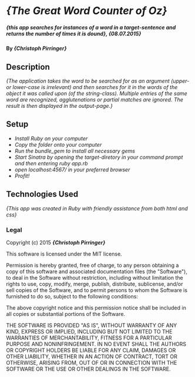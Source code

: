 # _{The Great Word Counter of Oz}_

##### _{this app searches for instances of a word in a target-sentence and returns the number of times it is dound}, {08.07.2015}_

#### By _**{Christoph Pirringer}**_

## Description

_{The application takes the word to be searched for as an argument (upper- or lower-case is irrelevant) and then searches for it in the words of the object it was called upon (of the string-class).
  Multiple entries of the same word are recognized, agglutenations or partial matches are ignored.
  The result is then displayed in the output-page.}_

## Setup

* _Install Ruby on your computer_
* _Copy the folder onto your computer_
* _Run the bundle_gem to install all necessary gems_
* _Start Sinatra by opening the target-diretory in your command prompt and then entering ruby app.rb_
* _open localhost:4567/ in your preferred browser_
* _Profit!_


## Technologies Used

_{This app was created in Ruby with friendly assistance from both html and css}_

### Legal


Copyright (c) 2015 **_{Christoph Pirringer}_**

This software is licensed under the MIT license.

Permission is hereby granted, free of charge, to any person obtaining a copy
of this software and associated documentation files (the "Software"), to deal
in the Software without restriction, including without limitation the rights
to use, copy, modify, merge, publish, distribute, sublicense, and/or sell
copies of the Software, and to permit persons to whom the Software is
furnished to do so, subject to the following conditions:

The above copyright notice and this permission notice shall be included in
all copies or substantial portions of the Software.

THE SOFTWARE IS PROVIDED "AS IS", WITHOUT WARRANTY OF ANY KIND, EXPRESS OR
IMPLIED, INCLUDING BUT NOT LIMITED TO THE WARRANTIES OF MERCHANTABILITY,
FITNESS FOR A PARTICULAR PURPOSE AND NONINFRINGEMENT. IN NO EVENT SHALL THE
AUTHORS OR COPYRIGHT HOLDERS BE LIABLE FOR ANY CLAIM, DAMAGES OR OTHER
LIABILITY, WHETHER IN AN ACTION OF CONTRACT, TORT OR OTHERWISE, ARISING FROM,
OUT OF OR IN CONNECTION WITH THE SOFTWARE OR THE USE OR OTHER DEALINGS IN
THE SOFTWARE.
